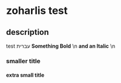 # zoharlis test

## description
test עברית
**Something Bold** \n
__and an Italic__ \n

### smaller title
#### extra small title 
